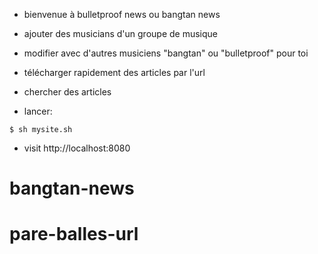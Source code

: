 - bienvenue à bulletproof news ou bangtan news

- ajouter des musicians d'un groupe de musique
- modifier avec d'autres musiciens "bangtan" ou "bulletproof" pour toi
- télécharger rapidement des articles par l'url 
- chercher des articles

- lancer:
```
$ sh mysite.sh
```
- visit http://localhost:8080


# bangtan-news
# pare-balles-url
